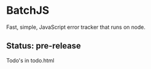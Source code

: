 BatchJS
=================
Fast, simple, JavaScript error tracker that runs on node.



Status: pre-release
----
Todo's in todo.html